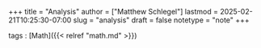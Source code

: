 +++
title = "Analysis"
author = ["Matthew Schlegel"]
lastmod = 2025-02-21T10:25:30-07:00
slug = "analysis"
draft = false
notetype = "note"
+++

tags
: [Math]({{< relref "math.md" >}})
